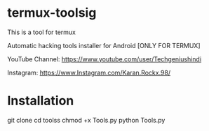 # termux-toolsig
This is a tool for termux

Automatic hacking tools installer for Android [ONLY FOR TERMUX]


YouTube Channel: https://www.youtube.com/user/Techgeniushindi


Instagram: https://www.Instagram.com/Karan.Rockx.98/

# Installation
git clone 
cd toolss
chmod +x Tools.py
python Tools.py
```
